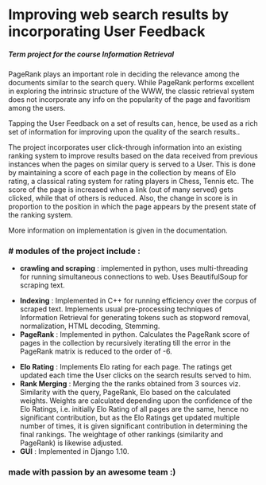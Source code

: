 # Improving web search results by incorporating User Feedback
##### Term project for the course Information Retrieval 

PageRank plays an important role in deciding the relevance among the documents similar to the search query. While PageRank performs excellent in exploring the intrinsic structure of the WWW, the classic retrieval system does not incorporate any info on the popularity of the page and favoritism among the users. 

Tapping the User Feedback on a set of results can, hence, be used as a rich set of information for improving upon the quality of the search results..  

The project incorporates user click-through information into an existing ranking system to improve results based on the data received from previous instances when the pages on similar query is served to a User. This is done by maintaining a score of each page in the collection by means of Elo rating, a classical rating system for rating players in Chess, Tennis etc. The score of the page is increased when a link (out of many served) gets clicked, while that of others is reduced. Also, the change in score is in proportion to the position in which the page appears by the present state of the ranking system.  

More information on implementation is given in the documentation.

### # modules of the project include :
- **crawling and scraping** : implemented in python, uses multi-threading for running simultaneous connections to web. Uses BeautifulSoup for scraping text.
* **Indexing** : Implemented in C++ for running efficiency over the corpus of scraped text. Implements usual pre-processing techniques of Information Retrieval for generating tokens such as stopword removal, normalization, HTML decoding, Stemming.
* **PageRank** : Implemented in python. Calculates the PageRank score of pages in the collection by recursively iterating till the error in the PageRank matrix is reduced to the order of -6.
- **Elo Rating** : Implements Elo rating for each page. The ratings get updated each time the User clicks on the search results served to him. 
- **Rank Merging** : Merging the the ranks obtained from 3 sources viz. Similarity with the query, PageRank, Elo based on the calculated weights. Weights are calculated depending upon the confidence of the Elo Ratings, i.e. initially Elo Rating of all pages are the same, hence no significant contribution, but as the Elo Ratings get updated multiple number of times, it is given significant contribution in determining the final rankings. The weightage of other rankings (similarity and PageRank) is likewise adjusted.
- **GUI** : Implemented in Django 1.10. 

 

### made with passion by an awesome team :)

